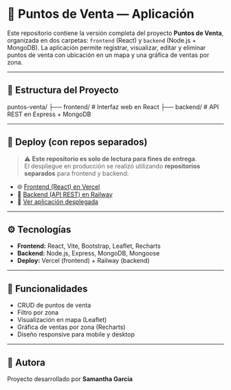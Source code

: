 # 📌 Puntos de Venta — Aplicación

Este repositorio contiene la versión completa del proyecto **Puntos de Venta**, organizada en dos carpetas: `frontend` (React) y `backend` (Node.js + MongoDB). La aplicación permite registrar, visualizar, editar y eliminar puntos de venta con ubicación en un mapa y una gráfica de ventas por zona.

---

## 📂 Estructura del Proyecto

puntos-venta/
├── frontend/ # Interfaz web en React
├── backend/ # API REST en Express + MongoDB

---

## 🚀 Deploy (con repos separados)

> ⚠️ **Este repositorio es solo de lectura para fines de entrega**.  
> El despliegue en producción se realizó utilizando **repositorios separados** para frontend y backend:

- 🌐 [Frontend (React) en Vercel](https://github.com/Samantha9705/puntos-venta-app)
- 🚰 [Backend (API REST) en Railway](https://github.com/Samantha9705/puntos-venta-api)
- 📱 [Ver aplicación desplegada](https://puntos-venta-app-production.up.railway.app/)

---

## ⚙️ Tecnologías

- **Frontend:** React, Vite, Bootstrap, Leaflet, Recharts  
- **Backend:** Node.js, Express, MongoDB, Mongoose  
- **Deploy:** Vercel (frontend) + Railway (backend)

---

## 📌 Funcionalidades

- CRUD de puntos de venta  
- Filtro por zona  
- Visualización en mapa (Leaflet)  
- Gráfica de ventas por zona (Recharts)  
- Diseño responsive para mobile y desktop

---

## 🧪 Autora

Proyecto desarrollado por **Samantha García** 

